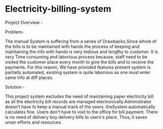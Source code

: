 # Electricity-billing-system


Project Overview - 

Problem-

The manual System is suffering from a series of Drawbacks.Since whole of the bills is to be maintained with hands the process of keeping and maintaining the info with hands is very tedious and lengthy to customer. It is very Time consuming and laborious process because, staff need to be visited the customer place every month to give the bills and to receive the payments. For this reason, We have provided features present system is partially automated, existing system is quite laborious as one must enter same info at diff places.


Solution - 

This project system excludes the need of maintaining paper electricity bill as all the electricity bill records are managed electronically.Administrator doesn't have to keep a manual track of the users. theSystem automatically  calculates fine. Users don't have to visit to the office for bill payment. There is no need of delivery boy delivery bills to users's place. Thus, it saves uman efforts and resources.
